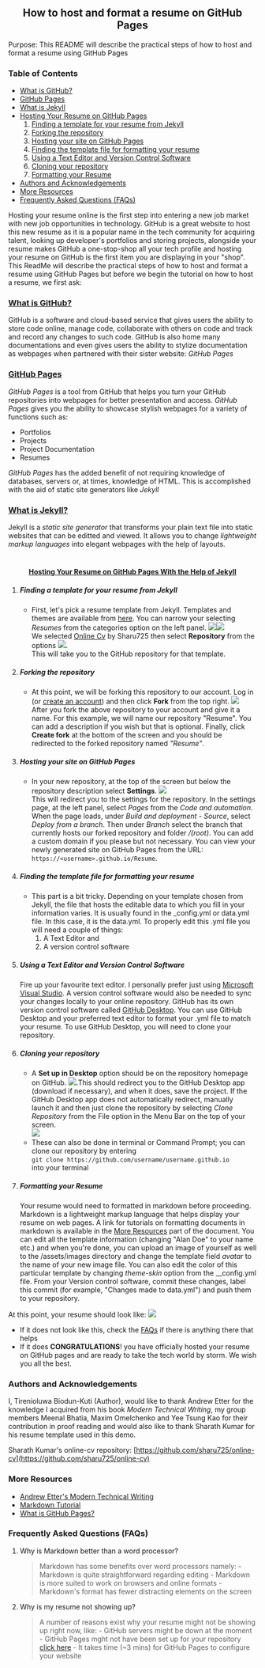 <h2 align = "center"> How to host and format a resume on GitHub Pages </h2 >

Purpose: This README will describe the practical steps of how to host and format a resume using GitHub Pages

### Table of Contents
* [What is GitHub?](#what-is-github)
* [GitHub Pages](#github-pages)
* [What is Jekyll](#what-is-jekyll)
* [Hosting Your Resume on GitHub Pages](#hosting-your-resume-on-github-pages)
    1. [Finding a template for your resume from Jekyll](#finding-a-template-for-your-resume-from-jekyll)
    2. [Forking the repository](#forking-the-repository)
    3. [Hosting your site on GitHub Pages](#hosting-your-resume-on-github-pages)
    4. [Finding the template file for formatting your resume](#finding-a-template-for-your-resume-from-jekyll)
    5. [Using a Text Editor and Version Control Software](#using-a-text-editor-and-version-control-software)
    6. [Cloning your repository](#cloning-your-repository)
    7. [Formatting your Resume](#formatting-your-resume)
* [Authors and Acknowledgements](#authors-and-acknowledgements)
* [More Resources](#more-resources)
* [Frequently Asked Questions (FAQs)](#frequently-asked-questions-faqs)

Hosting your resume online is the first step into entering a new job market with new job opportunities in technology. GitHub is a great website to host this new resume as it is a popular name in the tech community for acquiring talent, looking up developer's portfolios and storing projects, alongside your resume makes GitHub a one-stop-shop all your tech profile and hosting your resume on GitHub is the first item you are displaying in your "shop". This ReadMe will describe the practical steps of how to host and format a resume using GitHub Pages but before we begin the tutorial on how to host a resume, we first ask:

### <ins> What is GitHub? </ins>

GitHub is a software and cloud-based service that gives users the ability to store code online, manage code, collaborate with others on code and track and record any changes to such code. GitHub is also home many documentations and even gives users the ability to stylize documentation as webpages when partnered with their sister website: *GitHub Pages*

### <ins> GitHub Pages </ins>
*GitHub Pages* is a tool from GitHub that helps you turn your GitHub repositories into webpages for better presentation and access. *GitHub Pages* gives you the ability to showcase stylish webpages for a variety of functions such as:
* Portfolios
* Projects
* Project Documentation
* Resumes

*GitHub Pages* has the added benefit of not requiring knowledge of databases, servers or, at times, knowledge of HTML. This is accomplished with the aid of static site generators like *Jekyll*

### <ins> What is Jekyll? </ins>
Jekyll is a *static site generator* that transforms your plain text file into static websites that can be editted and viewed. It allows you to change *lightweight markup languages* into elegant webpages with the help of layouts. 

 # <h4 align = "center"> <ins> Hosting Your Resume on GitHub Pages With the Help of Jekyll</ins> </h4>

1. ##### Finding a template for your resume from Jekyll
    - First, let's pick a resume template from Jekyll. Templates and themes are available from [here](https://jekyll-themes.com). You can narrow your selecting *Resumes* from the categories option on the left panel. ![](https://github.com/Flexyduck/flexyduck.github.io/blob/main/Gifs/categories.png)![](https://github.com/Flexyduck/flexyduck.github.io/blob/main/Gifs/Resumes.png) 
    <br>We selected [Online Cv](https://jekyll-themes.com/online-cv/) by Sharu725 then select **Repository** from the options ![](https://github.com/Flexyduck/flexyduck.github.io/blob/main/Gifs/repository.gif). 
    <br> This will take you to the GitHub repository for that template.

2. ##### Forking the repository
    - At this point, we will be forking this repository to our account. Log in (or [create an account](https://github.com/signup?ref_cta=Sign+up&ref_loc=header+logged+out&ref_page=%2F&source=header-home)) and then click **Fork** from the top right. ![](https://github.com/Flexyduck/flexyduck.github.io/blob/main/Gifs/fork.png) 
    <br>After you fork the above repository to your account and give it a name. For this example, we will name our repository "Resume". You can add a description if you wish but that is optional. Finally, click **Create fork** at the bottom of the screen and you should be redirected to the forked repository named *"Resume"*.

3. ##### Hosting your site on GitHub Pages
    - In your new repository, at the top of the screen but below the repository description select **Settings**. ![](https://github.com/Flexyduck/flexyduck.github.io/blob/main/Gifs/Settings.png)
    <br> This will redirect you to the settings for the repository. In the settings page, at the left panel, select *Pages* from the *Code and automation*. When the page loads, under *Build and deployment - Source*, select *Deploy from a branch*. Then under *Branch* select the branch that currently hosts our forked repository and folder */(root)*. You can add a custom domain if you please but not necessary. You can view your newly generated site on GitHub Pages from the URL: `https://<username>.github.io/Resume`.

4. ##### Finding the template file for formatting your resume
    - This part is a bit tricky. Depending on your template chosen from Jekyll, the file that hosts the editable data to which you fill in your information varies. It is usually found in the _config.yml or data.yml file. In this case, it is the data.yml. To properly edit this .yml file you will need a couple of things:
        1. A Text Editor and 
        2. A version control software 

5.  ##### Using a Text Editor and Version Control Software
    Fire up your favourite text editor. I personally prefer just using [Microsoft Visual Studio](https://visualstudio.microsoft.com/downloads/). A version control software would also be needed to sync your changes locally to your online repository. GitHub has its own version control software called [GitHub Desktop](https://desktop.github.com). You can use GitHub Desktop and your preferred text editor to format your .yml file to match your resume. To use GitHub Desktop, you will need to clone your repository.
 
 6. ##### Cloning your repository
    - A **Set up in Desktop** option should be on the repository homepage on GitHub.
    ![]( https://github.com/Flexyduck/flexyduck.github.io/blob/main/Gifs/setupindesktop.png ).This should redirect you to the GitHub Desktop app (download if necessary), and when it does, save the project. If the GitHub Desktop app does not automatically redirect, manually launch it and then just clone the repository by selecting *Clone Repository* from the File option in the Menu Bar on the top of your screen. 
    <br>![](https://github.com/Flexyduck/flexyduck.github.io/blob/main/Gifs/clone%20repository.gif) 
    - These can also be done in terminal or Command Prompt; you can clone our repository by entering <br>`git clone https://github.com/username/username.github.io` <br> into your terminal
    
7. ##### Formatting your Resume
    Your resume would need to formatted in markdown before proceeding. Markdown is a lightweight markup language that helps display your resume on web pages. A link for tutorials on formatting documents in markdown is available in the [More Resources](#more-resources) part of the document. You can edit all the template information (changing "Alan Doe" to your name etc.) and when you're done, you can upload an image of yourself as well to the /assets/images directory and change the template field *avatar* to the name of your new image file. You can also edit the color of this particular template by changing *theme-skin* option from the __config.yml file. From your Version control software, commit these changes, label this commit (for example, "Changes made to data.yml") and push them to your repository. 

 At this point, your resume should look like: ![](https://github.com/Flexyduck/flexyduck.github.io/blob/main/Gifs/resume.gif)

* If it does not look like this, check the [FAQs](#frequently-asked-questions-faqs) if there is anything there that helps
* If it does **CONGRATULATIONS**! you have officially hosted your resume on GitHub pages and are ready to take the tech world by storm. We wish you all the best.
### Authors and Acknowledgements
I, Tirenioluwa Biodun-Kuti (Author), would like to thank Andrew Etter for the knowledge I acquired from his book *Modern Technical Writing*, my group members  Meenal Bhatia, Maxim Omelchenko and Yee Tsung Kao for their contribution in proof reading and would also like to thank Sharath Kumar for his resume template used in this demo. 

Sharath Kumar's online-cv repository: [https://github.com/sharu725/online-cv](https://github.com/sharu725/online-cv)


### More Resources
* [Andrew Etter's Modern Technical Writing](https://www.amazon.ca/Modern-Technical-Writing-Introduction-Documentation-ebook/dp/B01A2QL9SS)
* [Markdown Tutorial]( https://www.markdowntutorial.com)
* [What is GitHub Pages?](https://youtu.be/2MsN8gpT6jY)

### Frequently Asked Questions (FAQs)
1. Why is Markdown better than a word processor?
    > Markdown has some benefits over word processors namely:
        - Markdown is quite straightforward regarding editing
        - Markdown is more suited to work on browsers and online formats
        - Markdown's format has fewer distracting elements on the screen  

2. Why is my resume not showing up?
    > A number of reasons exist why your resume might not be showing up right now, like:
        - GitHub servers might be down at the moment
        - GitHub Pages mght not have been set up for your repository [click here](#hosting-your-site-on-github-pages)
        - It takes time (~3 mins) for GitHub Pages to configure your website




